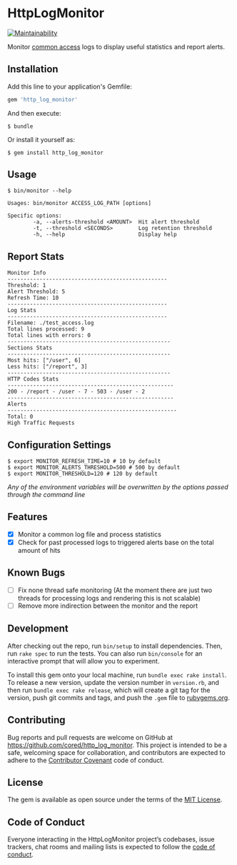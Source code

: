 # HttpLogMonitor

[![Maintainability](https://api.codeclimate.com/v1/badges/619b0bf79440ca90106d/maintainability)](https://codeclimate.com/github/cored/http_log_monitor/maintainability)

Monitor [common access](https://httpd.apache.org/docs/1.3/logs.html) logs to display useful statistics and report alerts.

## Installation

Add this line to your application's Gemfile:

```ruby
gem 'http_log_monitor'
```

And then execute:

    $ bundle

Or install it yourself as:

    $ gem install http_log_monitor

## Usage

```
$ bin/monitor --help

Usages: bin/monitor ACCESS_LOG_PATH [options]

Specific options:
		-a, --alerts-threshold <AMOUNT>  Hit alert threshold
		-t, --threshold <SECONDS>        Log retention threshold
		-h, --help                       Display help
```

## Report Stats

```
Monitor Info
--------------------------------------------------
Threshold: 1
Alert Threshold: 5
Refresh Time: 10
--------------------------------------------------
Log Stats
--------------------------------------------------
Filename: ./test_access.log
Total lines processed: 9
Total lines with errors: 0
---------------------------------------------------
Sections Stats
---------------------------------------------------
Most hits: ["/user", 6]
Less hits: ["/report", 3]
---------------------------------------------------
HTTP Codes Stats
----------------------------------------------------
200 - /report - /user - 7 - 503 - /user - 2
----------------------------------------------------
Alerts
-----------------------------------------------------
Total: 0
High Traffic Requests
```

## Configuration Settings

```
$ export MONITOR_REFRESH_TIME=10 # 10 by default
$ export MONITOR_ALERTS_THRESHOLD=500 # 500 by default
$ export MONITOR_THRESHOLD=120 # 120 by default
```

*Any of the environment variables will be overwritten by the options passed
through the command line*

## Features

- [x] Monitor a common log file and process statistics
- [x] Check for past processed logs to triggered alerts base on the total amount of
hits

## Known Bugs

- [ ] Fix none thread safe monitoring (At the moment there are just two threads
for processing logs and rendering this is not scalable)
- [ ] Remove more indirection between the monitor and the report

## Development

After checking out the repo, run `bin/setup` to install dependencies. Then, run `rake spec` to run the tests. You can also run `bin/console` for an interactive prompt that will allow you to experiment.

To install this gem onto your local machine, run `bundle exec rake install`. To release a new version, update the version number in `version.rb`, and then run `bundle exec rake release`, which will create a git tag for the version, push git commits and tags, and push the `.gem` file to [rubygems.org](https://rubygems.org).

## Contributing

Bug reports and pull requests are welcome on GitHub at https://github.com/cored/http_log_monitor. This project is intended to be a safe, welcoming space for collaboration, and contributors are expected to adhere to the [Contributor Covenant](http://contributor-covenant.org) code of conduct.

## License

The gem is available as open source under the terms of the [MIT License](https://opensource.org/licenses/MIT).

## Code of Conduct

Everyone interacting in the HttpLogMonitor project’s codebases, issue trackers, chat rooms and mailing lists is expected to follow the [code of conduct](https://github.com/cored/http_log_monitor/blob/master/CODE_OF_CONDUCT.md).

